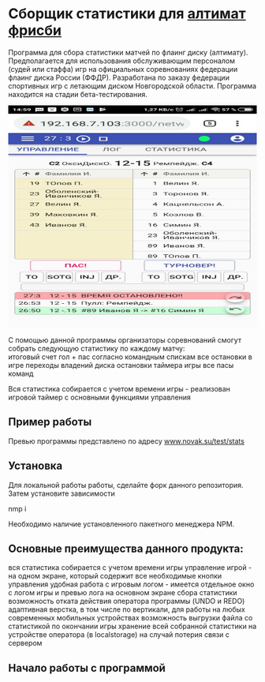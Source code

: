 # Сборщик статистики для <a href="https://ru.wikipedia.org/wiki/%D0%90%D0%BB%D1%82%D0%B8%D0%BC%D0%B0%D1%82_%D1%84%D1%80%D0%B8%D1%81%D0%B1%D0%B8">алтимат фрисби</a>

Программа для сбора статистики матчей по флаинг диску (алтимату). Предполагается для использования обслуживающим
персоналом (судей или стаффа) игр на официальных соревнованиях федерации флаинг диска России (ФФДР). Разработана по заказу федерации спортивных игр с летающим диском Новгородской области.
Программа находится на стадии бета-тестирования.

<p align="center">
  <img src="./img/preview.jpg" alt="Interface example"
       width="654" height="450">
</p>

С помощью данной программы организаторы соревнований смогут собрать следующую статистику по каждому матчу: <br>
итоговый счет
гол + пас согласно командным спискам
все остановки в игре
переходы владений диска
остановки таймера игры
все пасы команд

Вся статистика собирается с учетом времени игры - реализован игровой таймер с основными функциями управления

## Пример работы

Превью программы представлено по адресу <a href="www.novak.su/test/stats">www.novak.su/test/stats</a> <br>

## Установка

Для локальной работы работы, сделайте форк данного репозитория. Затем установите зависимости

nmp i

Необходимо наличие установленного пакетного менеджера NPM.


## Основные преимущества данного продукта:
вся статистика собирается с учетом времени игры
управление игрой - на одном экране, который содержит все необходимые кнопки управления
удобная работа с игровым логом - имеется отдельное окно с логом игры и превью лога на основном экране сбора статистики
возможность отката действия оператора программы (UNDO и REDO)
адаптивная верстка, в том числе по вертикали, для работы на любых современных мобильных устройствах
возможность выгрузки файла со статистикой по окончании игры
хранение всей собранной статистики на устройстве оператора (в localstorage) на случай потерия связи с сервером

## Начало работы с программой